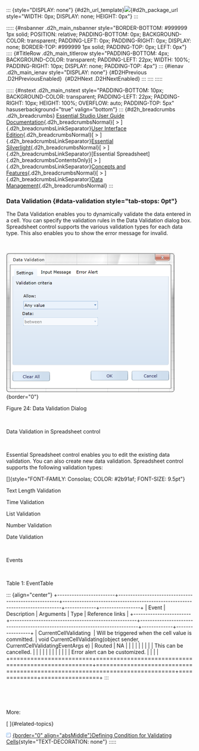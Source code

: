 ::: {style="DISPLAY: none"}
[](ms-xhelp:///?Id=d2h_url_template){#d2h_url_template}![](!package_url!){#d2h_package_url style="WIDTH: 0px; DISPLAY: none; HEIGHT: 0px"}
:::

::::: {#nsbanner .d2h_main_nsbanner style="BORDER-BOTTOM: #999999 1px solid; POSITION: relative; PADDING-BOTTOM: 0px; BACKGROUND-COLOR: transparent; PADDING-LEFT: 0px; PADDING-RIGHT: 0px; DISPLAY: none; BORDER-TOP: #999999 1px solid; PADDING-TOP: 0px; LEFT: 0px"}
:::: {#TitleRow .d2h_main_titlerow style="PADDING-BOTTOM: 4px; BACKGROUND-COLOR: transparent; PADDING-LEFT: 22px; WIDTH: 100%; PADDING-RIGHT: 10px; DISPLAY: none; PADDING-TOP: 4px"}
::: {#ienav .d2h_main_ienav style="DISPLAY: none"}
[](ms-xhelp:///?Id=c3f9becc-42eb-4c67-94ee-a5c89507f07b){#D2HPrevious .D2HPreviousEnabled}  [](ms-xhelp:///?Id=cda2022a-946a-44b7-a7f8-aef2af00bb6d){#D2HNext .D2HNextEnabled}
:::
::::
:::::

::::: {#nstext .d2h_main_nstext style="PADDING-BOTTOM: 10px; BACKGROUND-COLOR: transparent; PADDING-LEFT: 22px; PADDING-RIGHT: 10px; HEIGHT: 100%; OVERFLOW: auto; PADDING-TOP: 5px" hasuserbackground="true" valign="bottom"}
::: {#d2h_breadcrumbs .d2h_breadcrumbs}
[Essential Studio User Guide Documentation](ms-xhelp:///?Id=12457748-09e3-4d74-a240-8e049cedf030){.d2h_breadcrumbsNormal}[ \> ]{.d2h_breadcrumbsLinkSeparator}[User Interface Edition](ms-xhelp:///?Id=c29296b7-531c-413b-a0ec-488ca1f7f669){.d2h_breadcrumbsNormal}[ \> ]{.d2h_breadcrumbsLinkSeparator}[Essential Silverlight](ms-xhelp:///?Id=66221bd1-ba2e-43c2-94a7-618f50e01d24){.d2h_breadcrumbsNormal}[ \> ]{.d2h_breadcrumbsLinkSeparator}[Essential Spreadsheet]{.d2h_breadcrumbsContentsOnly}[ \> ]{.d2h_breadcrumbsLinkSeparator}[Concepts and Features](ms-xhelp:///?Id=56efc3c9-36bc-4be8-94d9-f1938dfb1d73){.d2h_breadcrumbsNormal}[ \> ]{.d2h_breadcrumbsLinkSeparator}[Data Management](ms-xhelp:///?Id=32ae857b-9ea0-400f-8f93-16cb03bfd784){.d2h_breadcrumbsNormal}
:::

### Data Validation {#data-validation style="tab-stops: 0pt"}

The Data Validation enables you to dynamically validate the data entered in a cell. You can specify the validation rules in the Data Validation dialog box. Spreadsheet control supports the various validation types for each data type. This also enables you to show the error message for invalid.

 

![Description: C:\\Users\\jananit\\AppData\\Local\\Microsoft\\Windows\\Temporary Internet Files\\Content.Word\\DataValidation_SL.PNG](ImagesExt/image86_29.png){border="0"}

Figure 24: Data Validation Dialog

 

Data Validation in Spreadsheet control

 

Essential Spreadsheet control enables you to edit the existing data validation. You can also create new data validation. Spreadsheet control supports the following validation types:

[]{style="FONT-FAMILY: Consolas; COLOR: #2b91af; FONT-SIZE: 9.5pt"} 

Text Length Validation

Time Validation

List Validation

Number Validation

Date Validation

 

Events

 

Table 1: EventTable

::: {align="center"}
+------------------------+-----------------------------------------------------+-----------------------------------------------------------------------------+-------------+-----------------+
| Event                  | Description                                         | Arguments                                                                   | Type        | Reference links |
+------------------------+-----------------------------------------------------+-----------------------------------------------------------------------------+-------------+-----------------+
| CurrentCellValidating  | Will be triggered when the cell value is committed. | void CurrentCellValidating(object sender, CurrentCellValidatingEventArgs e) | Routed      | NA              |
|                        |                                                     |                                                                             |             |                 |
|                        | This can be cancelled.                              |                                                                             |             |                 |
|                        |                                                     |                                                                             |             |                 |
|                        | Error alert can be customized.                      |                                                                             |             |                 |
+========================+=====================================================+=============================================================================+=============+=================+
:::

 

 

More:

[ ]{#related-topics}

[![](button.gif){border="0" align="absMiddle"}Defining Condition for Validating Cells](ms-xhelp:///?Id=4b402ace-28cb-48cf-98c6-c1570a0475e6){style="TEXT-DECORATION: none"}
:::::
